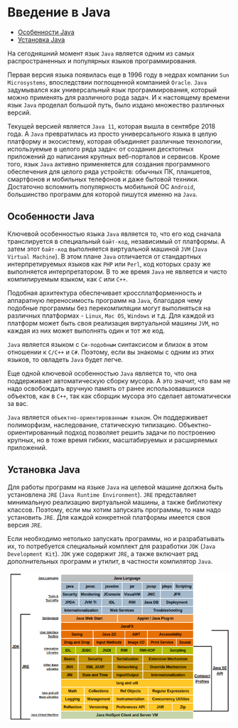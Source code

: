 # Введение в Java
- [Особенности Java](Intro-to-Java#Особенности-java)
- [Установка Java](Intro-to-Java#Установка-java)

На сегодняшний момент язык `Java` является одним из самых распространенных и популярных языков программирования.

Первая версия языка появилась еще в 1996 году в недрах компании `Sun Microsystems`, впоследствии поглощенной компанией `Oracle`. `Java` задумывался как универсальный язык программирования, который можно применять для различного рода задач. И к настоящему времени язык `Java` проделал большой путь, было издано множество различных версий.

Текущей версией является `Java 11`, которая вышла в сентябре 2018 года. А `Java` превратилась из просто универсального языка в целую платформу и экосистему, которая объединяет различные технологии, используемые в целого ряда задач: от создания десктопных приложений до написания крупных веб-порталов и сервисов. Кроме того, язык `Java` активно применяется для создания программного обеспечения для целого ряда устройств: обычных ПК, планшетов, смартфонов и мобильных телефонов и даже бытовой техники. Достаточно вспомнить популярность мобильной ОС `Android`, большинство программ для которой пишутся именно на `Java`.


## Особенности Java
Ключевой особенностью языка `Java` является то, что его код сначала транслируется в специальный `байт-код`, независимый от платформы. А затем этот `байт-код` выполняется виртуальной машиной `JVM` (`Java Virtual Machine`). В этом плане `Java` отличается от стандартных интерпретируемых языков как `PHP` или `Perl`, код которых сразу же выполняется интерпретатором. В то же время `Java` не является и чисто компилируемым языком, как `С` или `С++`.

Подобная архитектура обеспечивает кроссплатформенность и аппаратную переносимость программ на `Java`, благодаря чему подобные программы без перекомпиляции могут выполняться на различных платформах - `Linux`, `Mac OS`, `Windows` и т.д. Для каждой из платформ может быть своя реализация виртуальной машины `JVM`, но каждая из них может выполнять один и тот же код.

`Java` является языком с `Си-подобным` синтаксисом и близок в этом отношении к `C/C++` и `C#`. Поэтому, если вы знакомы с одним из этих языков, то овладеть `Java` будет легче.

Еще одной ключевой особенностью `Java` является то, что она поддерживает автоматическую сборку мусора. А это значит, что вам не надо освобождать вручную память от ранее использовавшихся объектов, как в `С++`, так как сборщик мусора это сделает автоматически за вас.

`Java` является `объектно-ориентированным языком`. Он поддерживает полиморфизм, наследование, статическую типизацию. Объектно-ориентированный подход позволяет решить задачи по построению крупных, но в тоже время гибких, масштабируемых и расширяемых приложений.


## Установка Java
Для работы программ на языке `Java` на целевой машине должна быть установлена `JRE` (`Java Runtime Environment`). `JRE` представляет минимальную реализацию виртуальной машины, а также библиотеку классов. Поэтому, если мы хотим запускать программы, то нам надо установить `JRE`. Для каждой конкретной платформы имеется своя версия `JRE`.

Если необходимо нетолько запускать программы, но и разрабатывать их, то потребуется специальный комплект для разработки `JDK` (`Java Development Kit`). `JDK` уже содержит `JRE`, а также включает ряд дополнительных программ и утилит, в частности компилятор `Java`.

![](res/img/java-platform.png)